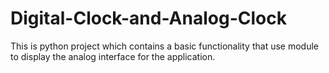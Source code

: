 # Digital-Clock-and-Analog-Clock
This is python project which contains a basic functionality that use module to display the analog interface for the application.  
